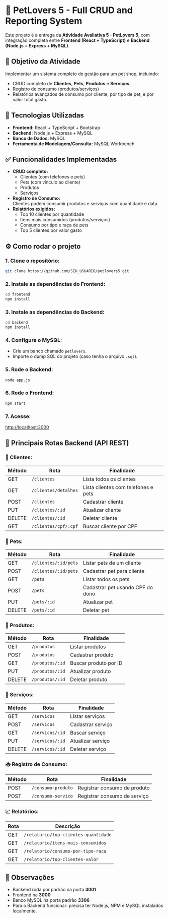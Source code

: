
# 🐾 PetLovers 5 - Full CRUD and Reporting System

Este projeto é a entrega da **Atividade Avaliativa 5 - PetLovers 5**, com integração completa entre **Frontend (React + TypeScript)** e **Backend (Node.js + Express + MySQL)**.

## 📌 Objetivo da Atividade

Implementar um sistema completo de gestão para um pet shop, incluindo:

- CRUD completo de **Clientes**, **Pets**, **Produtos** e **Serviços**
- Registro de consumo (produtos/serviços)
- Relatórios avançados de consumo por cliente, por tipo de pet, e por valor total gasto.

## 🚀 Tecnologias Utilizadas

- **Frontend:** React + TypeScript + Bootstrap
- **Backend:** Node.js + Express + MySQL
- **Banco de Dados:** MySQL
- **Ferramenta de Modelagem/Consulta:** MySQL Workbench

## ✅ Funcionalidades Implementadas

- **CRUD completo:**
  - Clientes (com telefones e pets)
  - Pets (com vínculo ao cliente)
  - Produtos
  - Serviços
- **Registro de Consumo:**  
  Clientes podem consumir produtos e serviços com quantidade e data.
- **Relatórios exigidos:**
  - Top 10 clientes por quantidade
  - Itens mais consumidos (produtos/serviços)
  - Consumo por tipo e raça de pets
  - Top 5 clientes por valor gasto

## ⚙️ Como rodar o projeto

### 1. Clone o repositório:

```bash
git clone https://github.com/SEU_USUARIO/petlovers5.git
```

### 2. Instale as dependências do Frontend:

```bash
cd frontend
npm install
```

### 3. Instale as dependências do Backend:

```bash
cd backend
npm install
```

### 4. Configure o MySQL:

- Crie um banco chamado `petlovers`.
- Importe o dump SQL do projeto (caso tenha o arquivo `.sql`).

### 5. Rode o Backend:

```bash
node app.js
```

### 6. Rode o Frontend:

```bash
npm start
```

### 7. Acesse:

[http://localhost:3000](http://localhost:3000)

## 📡 Principais Rotas Backend (API REST)

### 📂 Clientes:

| Método | Rota | Finalidade |
|---|---|---|
| GET | `/clientes` | Lista todos os clientes |
| GET | `/clientes/detalhes` | Lista clientes com telefones e pets |
| POST | `/clientes` | Cadastrar cliente |
| PUT | `/clientes/:id` | Atualizar cliente |
| DELETE | `/clientes/:id` | Deletar cliente |
| GET | `/clientes/cpf/:cpf` | Buscar cliente por CPF |

### 📂 Pets:

| Método | Rota | Finalidade |
|---|---|---|
| GET | `/clientes/:id/pets` | Listar pets de um cliente |
| POST | `/clientes/:id/pets` | Cadastrar pet para cliente |
| GET | `/pets` | Listar todos os pets |
| POST | `/pets` | Cadastrar pet usando CPF do dono |
| PUT | `/pets/:id` | Atualizar pet |
| DELETE | `/pets/:id` | Deletar pet |

### 📂 Produtos:

| Método | Rota | Finalidade |
|---|---|---|
| GET | `/produtos` | Listar produtos |
| POST | `/produtos` | Cadastrar produto |
| GET | `/produtos/:id` | Buscar produto por ID |
| PUT | `/produtos/:id` | Atualizar produto |
| DELETE | `/produtos/:id` | Deletar produto |

### 📂 Serviços:

| Método | Rota | Finalidade |
|---|---|---|
| GET | `/servicos` | Listar serviços |
| POST | `/servicos` | Cadastrar serviço |
| GET | `/servicos/:id` | Buscar serviço |
| PUT | `/servicos/:id` | Atualizar serviço |
| DELETE | `/servicos/:id` | Deletar serviço |

### 📥 Registro de Consumo:

| Método | Rota | Finalidade |
|---|---|---|
| POST | `/consumo-produto` | Registrar consumo de produto |
| POST | `/consumo-servico` | Registrar consumo de serviço |

### 📈 Relatórios:

| Rota | Descrição |
|---|---|
| GET | `/relatorio/top-clientes-quantidade` | Top 10 clientes que mais consumiram (quantidade) |
| GET | `/relatorio/itens-mais-consumidos` | Lista geral de produtos/serviços mais consumidos |
| GET | `/relatorio/consumo-por-tipo-raca` | Produtos/serviços mais consumidos por tipo e raça de pet |
| GET | `/relatorio/top-clientes-valor` | Top 5 clientes que mais gastaram (em valor) |

## 📌 Observações

- Backend roda por padrão na porta **3001**
- Frontend na **3000**
- Banco MySQL na porta padrão **3306**
- Para o Backend funcionar: precisa ter Node.js, NPM e MySQL instalados localmente.
